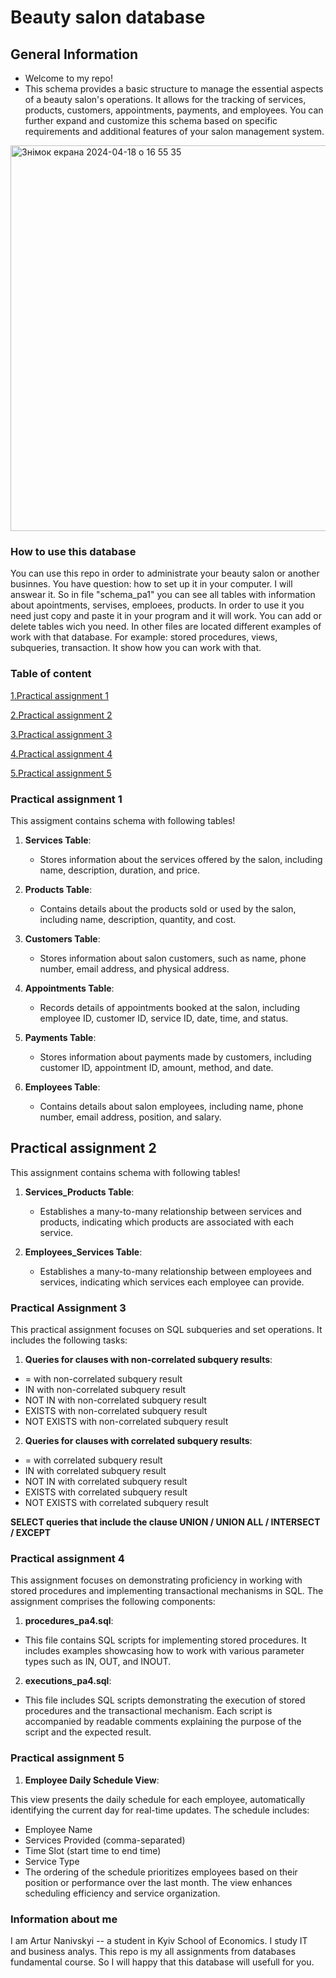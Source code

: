# Beauty salon database


## General Information
- Welcome to my repo!
- This schema provides a basic structure to manage the essential aspects of a beauty salon's operations. It allows for the tracking of services, products, customers, appointments, payments, and employees. You can further expand and customize this schema based on specific requirements and additional features of your salon management system.
<img width="617" alt="Знімок екрана 2024-04-18 о 16 55 35" src="https://github.com/Artur-Nanivskyi/Beauty-salon-database/assets/148461779/9a198dc6-c3da-426f-b7e8-de8a305828d5">

<a name="practical-assignment1"></a>

### How to use this database
You can use this repo in order to administrate your beauty salon or another businnes. You have question: how to set up it in your computer. I will answear it. So in file "schema_pa1" you can see all tables with information about apointments, servises, emploees, products. In order to use it you need just copy and paste it in your program and it will work. You can add or delete tables wich you need. In other files are located different examples of work with that database. For example: stored procedures, views, subqueries, transaction. It show how you can work with that. 


### Table of content
[1.Practical assignment 1](#practical-assignment1)

[2.Practical assignment 2](#practical-assignment2)

[3.Practical assignment 3](#practical-assignment3)

[4.Practical assignment 4](#practical-assignment4)

[5.Practical assignment 5](#practical-assignment5)


### Practical assignment 1 
This assigment contains schema with following tables!

1. **Services Table**:
   - Stores information about the services offered by the salon, including name, description, duration, and price.

2. **Products Table**:
   - Contains details about the products sold or used by the salon, including name, description, quantity, and cost.

3. **Customers Table**:
   - Stores information about salon customers, such as name, phone number, email address, and physical address.

4. **Appointments Table**:
   - Records details of appointments booked at the salon, including employee ID, customer ID, service ID, date, time, and status.

5. **Payments Table**:
   - Stores information about payments made by customers, including customer ID, appointment ID, amount, method, and date.

6. **Employees Table**:
   - Contains details about salon employees, including name, phone number, email address, position, and salary.

<a name="practical-assignment2"></a>
## Practical assignment 2
This assignment contains schema with following tables!

1. **Services_Products Table**:
   - Establishes a many-to-many relationship between services and products, indicating which products are associated with each service.

2. **Employees_Services Table**:
   - Establishes a many-to-many relationship between employees and services, indicating which services each employee can provide.
  

<a name="practical-assignment3"></a>
### Practical Assignment 3

This practical assignment focuses on SQL subqueries and set operations. It includes the following tasks:

1. **Queries for clauses with non-correlated subquery results**:
- = with non-correlated subquery result
- IN with non-correlated subquery result
- NOT IN with non-correlated subquery result
- EXISTS with non-correlated subquery result
- NOT EXISTS with non-correlated subquery result
2. **Queries for clauses with correlated subquery results**:
- = with correlated subquery result
- IN with correlated subquery result
- NOT IN with correlated subquery result
- EXISTS with correlated subquery result
- NOT EXISTS with correlated subquery result
  
**SELECT queries that include the clause UNION / UNION ALL / INTERSECT / EXCEPT**

<a name="practical-assignment4"></a>
### Practical assignment 4

This assignment focuses on demonstrating proficiency in working with stored procedures and implementing transactional mechanisms in SQL. The assignment comprises the following components:

1. **procedures_pa4.sql**:
- This file contains SQL scripts for implementing stored procedures. It includes examples showcasing how to work with various parameter types such as IN, OUT, and INOUT.
2. **executions_pa4.sql**:
- This file includes SQL scripts demonstrating the execution of stored procedures and the transactional mechanism. Each script is accompanied by readable comments explaining the purpose of the script and the expected result.

<a name="practical-assignment5"></a>
### Practical assignment 5


1. **Employee Daily Schedule View**:

This view presents the daily schedule for each employee, automatically identifying the current day for real-time updates. The schedule includes:

- Employee Name
- Services Provided (comma-separated)
- Time Slot (start time to end time)
- Service Type
- The ordering of the schedule prioritizes employees based on their position or performance over the last month. The view enhances scheduling efficiency and service organization.


### Information about me
I am Artur Nanivskyi -- a student in Kyiv School of Economics. I study IT and business analys. This repo is my all assignments from databases fundamental course. So I will happy that this database will usefull for you.
